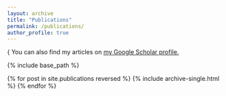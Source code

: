 ```yaml
---
layout: archive
title: "Publications"
permalink: /publications/
author_profile: true
---
```


{
  You can also find my articles on <u><a href="{{https://scholar.google.ca/citations?user=bniQQecAAAAJ&hl=enauthor.googlescholar}}">my Google Scholar profile</a>.</u>

{% include base_path %}

{% for post in site.publications reversed %}
  {% include archive-single.html %}
{% endfor %}
